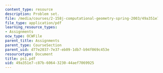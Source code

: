 ```yaml
---
content_type: resource
description: Problem set.
file: /media/courses/2-158j-computational-geometry-spring-2003/49a351e7c87b6064323044aef7069925_ps1.pdf
file_type: application/pdf
learning_resource_types:
- Assignments
ocw_type: OCWFile
parent_title: Assignments
parent_type: CourseSection
parent_uid: d77e2037-7e37-eb09-1db7-b94f069c453e
resourcetype: Document
title: ps1.pdf
uid: 49a351e7-c87b-6064-3230-44aef7069925
---
```

